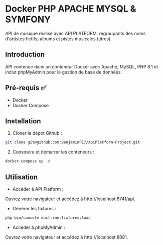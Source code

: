 # Docker PHP APACHE MYSQL & SYMFONY

API de musique réalisé avec API PLATFORM, regroupants des noms d'artistes fictifs, albums et pistes musicales (titres).

## Introduction

API contenue dans un conteneur Docker avec Apache, MySQL, PHP 8.1 et inclut phpMyAdmin pour la gestion de base de données.

## Pré-requis :white_check_mark:

- Docker
- Docker Compose

## Installation

1. Cloner le dépot Github :

```sh
git clone git@github.com:BenjaminP17/ApiPlatform-Project.git
```

2. Construire et démarrer les conteneurs :

```sh
docker-compose up -d
```

## Utilisation

- Accéder à API Platform :

Ouvrez votre navigateur et accédez à http://localhost:8741/api.

- Générer les fixtures : 

```sh
php bin/console doctrine:fixtures:load
```

- Accéder à phpMyAdmin :

Ouvrez votre navigateur et accédez à http://localhost:8081.




